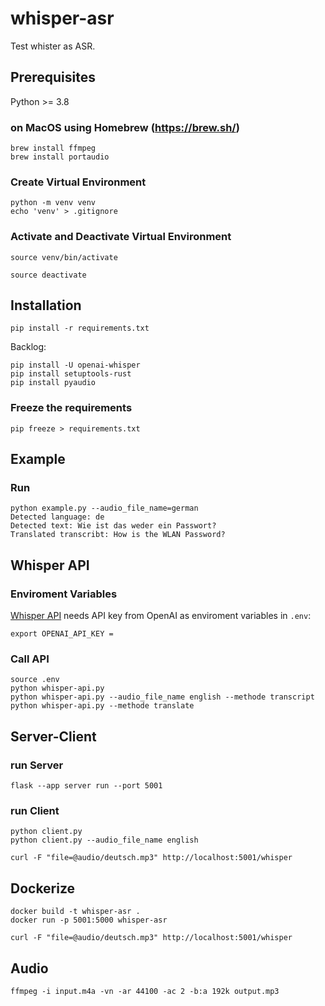# whisper-asr

Test whister as ASR.

## Prerequisites

Python >= 3.8

### on MacOS using Homebrew (<https://brew.sh/>)

``` shell
brew install ffmpeg
brew install portaudio
```

### Create Virtual Environment

``` shell
python -m venv venv
echo 'venv' > .gitignore
```

### Activate and Deactivate Virtual Environment

``` shell
source venv/bin/activate
```

``` shell
source deactivate
```

## Installation

``` shell
pip install -r requirements.txt
```

Backlog:

``` shell
pip install -U openai-whisper
pip install setuptools-rust
pip install pyaudio
```

### Freeze the requirements

``` shell
pip freeze > requirements.txt
```

## Example

### Run

``` shell
python example.py --audio_file_name=german           
Detected language: de
Detected text: Wie ist das weder ein Passwort?
Translated transcribt: How is the WLAN Password?
```

## Whisper API

### Enviroment Variables

[Whisper API](https://platform.openai.com/docs/api-reference/audio) needs API key from OpenAI as enviroment variables in `.env`:

``` shell
export OPENAI_API_KEY =
```

### Call API

``` shell
source .env
python whisper-api.py
python whisper-api.py --audio_file_name english --methode transcript  
python whisper-api.py --methode translate
```

## Server-Client

### run Server

``` shell
flask --app server run --port 5001
```

### run Client

``` shell
python client.py
python client.py --audio_file_name english
```

``` shell
curl -F "file=@audio/deutsch.mp3" http://localhost:5001/whisper
```

## Dockerize

``` shell
docker build -t whisper-asr .
docker run -p 5001:5000 whisper-asr
```

``` shell
curl -F "file=@audio/deutsch.mp3" http://localhost:5001/whisper
```

## Audio

``` shell
ffmpeg -i input.m4a -vn -ar 44100 -ac 2 -b:a 192k output.mp3
```
